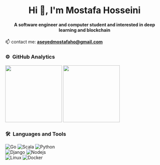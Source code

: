 <!--
**Aseyed/Aseyed** is a ✨ _special_ ✨ repository because its `README.md` (this file) appears on your GitHub profile.

Here are some ideas to get you started:

- 🔭 I’m currently working on ...
- 🌱 I’m currently learning ...
- 👯 I’m looking to collaborate on ...
- 🤔 I’m looking for help with ...
- 💬 Ask me about ...
- 📫 How to reach me: ...
- 😄 Pronouns: ...
- ⚡ Fun fact: ...
-->


<h1 align="center">Hi 👋, I'm Mostafa Hosseini</h1>
<h4 align="center">A software engineer and computer student and interested in deep learning and blockchain</h4>
<h4 align="center"></h4>


📫 contact me: **aseyedmostafaho@gmail.com**


### ⚙️ &nbsp;GitHub Analytics
<p>
  <img height="180em" src="https://github-readme-stats.vercel.app/api?username=Aseyed&theme=vue-dark&show_icons=true&count_private=true&include_all_commits=true&hide_border=true">
  <img height="180em" src="https://github-readme-stats.vercel.app/api/top-langs/?username=Aseyed&theme=vue-dark&layout=compact&hide_border=true">
</p>

<!-- 
<p align="right">
<code><img height="20" src="https://raw.githubusercontent.com/github/explore/80688e429a7d4ef2fca1e82350fe8e3517d3494d/topics/go/go.png"></code>
<code><img height="20" src="https://raw.githubusercontent.com/github/explore/80688e429a7d4ef2fca1e82350fe8e3517d3494d/topics/scala/scala.png"></code>
<code><img height="20" src="https://raw.githubusercontent.com/github/explore/80688e429a7d4ef2fca1e82350fe8e3517d3494d/topics/javascript/javascript.png"></code>
<code><img height="20" src="https://raw.githubusercontent.com/github/explore/80688e429a7d4ef2fca1e82350fe8e3517d3494d/topics/python/python.png"></code>
</p>
 -->



### 🛠 &nbsp;Languages and Tools

![Go](https://img.shields.io/badge/-Go-29beb0?style=for-the-badge&logo=go&logoColor=ffffff)
![Scala](https://img.shields.io/badge/-Scala-DE3423?style=for-the-badge&logo=scala&logoColor=ffffff)
![Python](http://img.shields.io/badge/-Python-4B8BBE?style=for-the-badge&logo=python&logoColor=ffffff)
<br>
![Django](https://img.shields.io/badge/-Django-092e20?style=for-the-badge&logo=Django&logoColor=ffffff)
![Nodejs](https://img.shields.io/badge/-Nodejs-339933?style=for-the-badge&logo=Node.js&logoColor=ffffff)
</br>
![Linux](http://img.shields.io/badge/-Linux-0078D6?style=for-the-badge&logo=linux&logoColor=ffffff)
![Docker](http://img.shields.io/badge/-Docker-0db7ed?style=for-the-badge&logo=Docker&logoColor=ffffff)
<br/>

